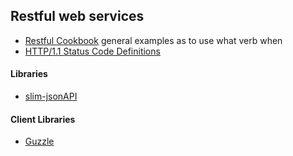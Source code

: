 ## Restful web services

* [Restful Cookbook](http://restcookbook.com/) general examples as to use what verb when
* [HTTP/1.1 Status Code Definitions](http://www.w3.org/Protocols/rfc2616/rfc2616-sec10.html)

#### Libraries 

* [slim-jsonAPI](https://github.com/entomb/slim-json-api)

#### Client Libraries

* [Guzzle](http://guzzle.readthedocs.org/en/latest/)


